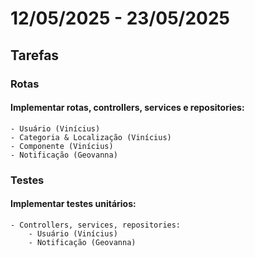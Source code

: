 # 12/05/2025 - 23/05/2025

## Tarefas

### Rotas

#### Implementar rotas, controllers, services e repositories:
    - Usuário (Vinícius)
    - Categoria & Localização (Vinícius)
    - Componente (Vinícius)
    - Notificação (Geovanna)

### Testes

#### Implementar testes unitários:

    - Controllers, services, repositories:
        - Usuário (Vinícius)
        - Notificação (Geovanna)
